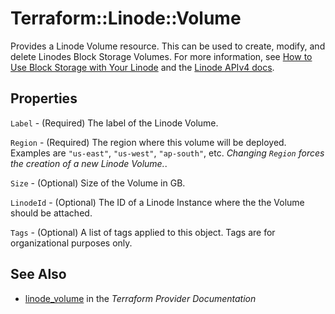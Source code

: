 # Terraform::Linode::Volume

Provides a Linode Volume resource.  This can be used to create, modify, and delete Linodes Block Storage Volumes.
For more information, see [How to Use Block Storage with Your Linode](https://www.linode.com/docs/platform/block-storage/how-to-use-block-storage-with-your-linode/) and the [Linode APIv4 docs](https://developers.linode.com/api/v4#operation/createVolume).

## Properties

`Label` - (Required) The label of the Linode Volume.

`Region` - (Required) The region where this volume will be deployed.  Examples are `"us-east"`, `"us-west"`, `"ap-south"`, etc.  *Changing `Region` forces the creation of a new Linode Volume.*.

`Size` - (Optional) Size of the Volume in GB.

`LinodeId` - (Optional) The ID of a Linode Instance where the the Volume should be attached.

`Tags` - (Optional) A list of tags applied to this object. Tags are for organizational purposes only.


## See Also

* [linode_volume](https://www.terraform.io/docs/providers/linode/r/volume.html) in the _Terraform Provider Documentation_